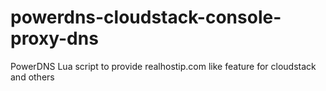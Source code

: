 powerdns-cloudstack-console-proxy-dns
=====================================

PowerDNS Lua script to provide realhostip.com like feature for cloudstack and others
